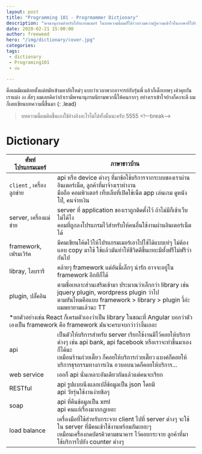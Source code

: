 ```yaml
---
layout: post
title: "Programming 101 - Progrmammer Dictionary"
description: "พจนานุกรมสำหรับโปรแกรมเมอร์ ในบทความนี้ผมก็ได้รวบรวมความรู้ความเข้าใจในภาษาที่โปรแกรมเมอร์้ใช้โดยหวังว่า จะทำให้ผู้อ่านเข้าใจสิ่งมีชีวิตที่เรียกว่าโปรแกรมเมอร์มากขึ้นไม่มากก็น้อยนะครับ "
date: 2020-02-21 15:00:00
author: freeweed
hero: "/img/dictionary/cover.jpg"
categories:
tags: 
 - dictionary
 - Programing101
 - บ่น

---
```


คือผมมีผมด้อยตั้งแต่สมัยเข้ามหาลัยใหม่ๆ แบบว่าเวลาพวกอาจารย์กับรุ่นพี่ แล้วก็เด็กเทพๆ เค้าคุยกันเราแม่ง งง สัสๆ ผมเลยคิดว่าถ้าเรามีพจนานุกรมนิยามพวกนี้ให้คนกากๆ อย่างเราเข้าใจบ้างก็คงจะดี ผมก็เลยเขียนบทความนี้ขึ้นมา
{: .lead}

> บทความนี้ผมคิดขึ้นเองใช้อ้างอิงอะไรไม่ได้ทั้งนั้นนะครับ 5555
<!–-break-–>

# Dictionary

<table>
    <thead>
        <tr>
            <th>ศัพท์โปรแกรมเมอร์</th>
            <th>ภาษาชาวบ้าน</th>
        </tr>
    </thead>
    <tbody>
        <tr>
            <td> <code class="h">client</code> , เครื่องลูกข่าย</td>
            <td>api หรือ device ต่างๆ ที่มาข้อใช้บริการจากระบบของเราผ่านอินเตอร์เน็ต, ลูกค้าที่มาจ้างเราทำงาน <br/>
            <span class="note">มือถือ คอมพิวเตอร์ เท็บเล็บที่เปิดใช้เน็ต app เล่นเกม ดูหนังโป๊, คนจ่ายเงิน</span></td>
        </tr>
        <tr>
            <td>server, เครื่องแม่ข่าย</td>
            <td>server ที่ application ของเราถูกติดตั้งไว้ ถ้าไม่มีก็เข้าเว็บไม่ได้ไง<br/>
            <span class="note">คอมที่ถูกลงโปรแกรมไว้สำหรับให้คนอื่นใช้งานผ่านอินเตอร์เน็ตได้</span></td>
        </tr>
        <tr>
            <td>framework, เฟรมเวิร์ค</td>
            <td>มีคนเขียนโค้ดไว้ให้โปรแกรมเมอร์เอาไปใช้ได้แบบเท่ๆ ไม่ต้องแอบ copy มาใช้ ใช้แล้วมันทำให้ชีวิตดีขึ้นเยอะมีทั้งฟรีไม่ฟรีว่ากันไป</td>
        </tr>
        <tr>
            <td>libray, ไลบรารี</td>
            <td>คล้ายๆ framework แต่อันนี้เล็กๆ น่ารัก อาจจะอยู่ใน framework อีกทีก็ได้ </td>
        </tr>
        <tr>
            <td>plugin, ปลั๊คอิน</td>
            <td>ตามชื่อเหลาะส่วนเสริมเข้ามา ประมาณว่าเล็กกว่า library เช่น jquery plugin, wordpress plugin ว่าไป<br/>
            <span class="note">ตามทันไหมคือแบบ framework > library > plugin งี้อ่ะ ผมพยายามแล้วนะ TT</span> </td>
        </tr>
        <tr>
            <td colspan="3">
                <span class="text-red"> *ยกตัวอย่างเช่น React ก็เครมตัวเองว่าเป็น library ในขณะที่ Angular บอกว่าตัวเองเป็น framework คือ framework มันจะครบจบกว่าว่างั้นเถอะ</span>
            </td>
        </tr>
        <tr>
            <td>api</td>
            <td>เป็นตัวให้บริการสำหรับ server เรียกใช้งานมีไว้คอยให้บริการต่างๆ เช่น api bank, api facebook หรือเราจะทำขึ้นมาเองก็ได้นะ <br/>
            <span class="note">เหมือนร้านก๋วยเตี๊ยว ก็คอยให้บริการก๋วยเตี๊ยว แบงค์ก็คอยให้บริการธุรกรรมทางการเงิน อวบอบนวดก็คอยให้บริการ...</span>
            </td>
        </tr>
        <tr>
            <td>web service</td>
            <td>เออก็ api นั่นเหลาะอันเดียวกันแล้วแต่คนจะเรียก
            </td>
        </tr>
        <tr>
            <td>RESTful</td>
            <td>api รูปแบบนึงแลกเปลี่ข้อมูลเป็น json โดยมี <br/><span class="note">api วัยรุ่นใช้งานง่ายชิลๆ</span></td>
        </tr>
        <tr>
            <td>soap</td>
            <td>api ที่คืนข้อมูลเป็น xml <br/>
            <span class="note">api คนแก่เรื่องมากกฏเยอะ</span>
            </td>
        </tr>
        <tr>
            <td>load balance</td>
            <td>เครื่องมือที่ใช้สำหรับกระจาย client ไปที่ server ต่างๆ จะใช้ใน server ที่มีคนเข้าใช้งานพร้อมกันเยอะๆ <br/>
            <span class="note">เหมือนเครื่องกดบัตรคิวตามธนาคาร ไว้คอยกระจาย ลูกค้าที่มาใช้บริการไปยัง counter ต่างๆ</span>
            </td>
        </tr>
    </tbody>
</table>